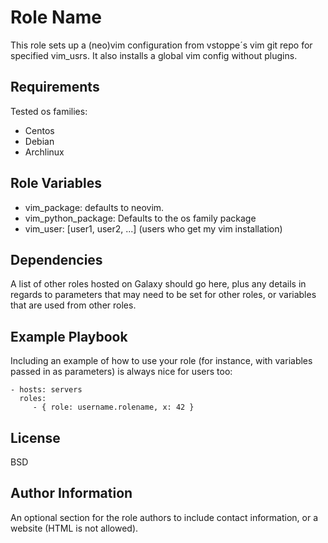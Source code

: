 Role Name
=========

This role sets up a (neo)vim configuration from vstoppe´s vim git repo for specified vim_usrs. It also installs a global vim config without plugins. 

Requirements
------------

Tested os families:
* Centos
* Debian
* Archlinux


Role Variables
--------------

* vim_package: defaults to neovim. 
* vim_python_package: Defaults to the os family package
* vim_user: [user1, user2, ...] (users who get my vim installation)


Dependencies
------------

A list of other roles hosted on Galaxy should go here, plus any details in regards to parameters that may need to be set for other roles, or variables that are used from other roles.

Example Playbook
----------------

Including an example of how to use your role (for instance, with variables passed in as parameters) is always nice for users too:

    - hosts: servers
      roles:
         - { role: username.rolename, x: 42 }

License
-------

BSD

Author Information
------------------

An optional section for the role authors to include contact information, or a website (HTML is not allowed).
